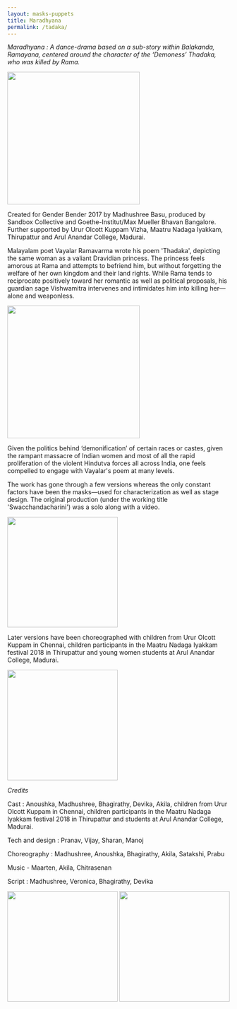 ```yaml
---
layout: masks-puppets
title: Maradhyana
permalink: /tadaka/
---
```


<i>Maradhyana : A dance-drama based on a sub-story within Balakanda, Ramayana, centered around the character of the ‘Demoness’ Thadaka, who was killed by Rama.
</i>


<div class="pictures-container">
 <img src="../images/tadaka/tadaka1.jpg" class="shrinkToFit" height="300">
</div>


Created for Gender Bender 2017 by Madhushree Basu, produced by Sandbox Collective and Goethe-Institut/Max Mueller Bhavan Bangalore. Further supported by Urur Olcott Kuppam Vizha, Maatru Nadaga Iyakkam, Thirupattur and Arul Anandar College, Madurai. 


Malayalam poet Vayalar Ramavarma wrote his poem 'Thadaka', depicting the same woman as a valiant Dravidian princess. The princess feels amorous at Rama and attempts to befriend him, but without forgetting the welfare of her own kingdom and their land rights. While Rama tends to reciprocate positively toward her romantic as well as political proposals, his guardian sage Vishwamitra intervenes and intimidates him into killing her—alone and weaponless.


<div class="pictures-container">
 <img src="../images/tadaka/tadaka2.jpg" class="shrinkToFit" height="300">
</div>


Given the politics behind ‘demonification’ of certain races or castes, given the rampant massacre of Indian women and most of all the rapid proliferation of the violent Hindutva forces all across India, one feels compelled to engage with Vayalar's poem at many levels.


The work has gone through a few versions whereas the only constant factors have been the masks—used for characterization as well as stage design. The original production (under the working title 'Swacchandacharini') was a solo along with a video.

<div class="pictures-container">
  <img src="../images/tadaka/tadaka4.jpg" class="shrinkToFit" height="250">
</div>





Later versions have been choreographed with children from Urur Olcott Kuppam in Chennai, children participants in the Maatru Nadaga Iyakkam festival 2018 in Thirupattur and young women students at Arul Anandar College, Madurai. 



<div class="pictures-container">
  <img src="../images/tadaka/tadaka6.jpg" class="shrinkToFit" height="250">
</div>



<i>Credits</i>

Cast : Anoushka, Madhushree, Bhagirathy, Devika, Akila, children from Urur Olcott Kuppam in Chennai, children participants in the Maatru Nadaga Iyakkam festival 2018 in Thirupattur and students at Arul Anandar College, Madurai.  

Tech and design : Pranav, Vijay, Sharan, Manoj

Choreography : Madhushree, Anoushka, Bhagirathy, Akila, Satakshi, Prabu

Music - Maarten, Akila, Chitrasenan

Script : Madhushree, Veronica, Bhagirathy, Devika


<div class="pictures-container">
 <img src="../images/tadaka/tadaka7.jpg" class="shrinkToFit" height="250">
  <img src="../images/tadaka/tadaka8.jpg" class="shrinkToFit" height="250">
</div>

